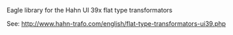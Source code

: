 Eagle library for the Hahn UI 39x flat type transformators

See: http://www.hahn-trafo.com/english/flat-type-transformators-ui39.php
